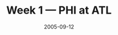 ---
layout: game
title: Week 1 — PHI at ATL
season: 2005
game_id: 2005_01_PHI_ATL
week: 1
date: 2005-09-12
home_team: ATL
away_team: PHI
final_home: 14
final_away: 10
pbp_url: /assets/data/pbp/2005/2005_01_PHI_ATL.csv.gz
---